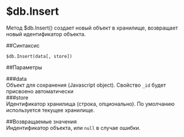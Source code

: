 # $db.Insert
Метод $db.Insert() создает новый объект в хранилище, возвращает новый идентификатор объекта.  

##Синтаксис  

```
$db.Insert(data[, store])
```  

##Параметры

###data   
Объект для сохранения (Javascript object).  Свойство `_id` будет присвоено автоматически  
###store  
Идентификатор хранилища (строка, опционально). По умолчанию используется текущее хранилище.  

##Возвращаемые значения  
Индентификатор объекта, или `null` в случае ошибки.
